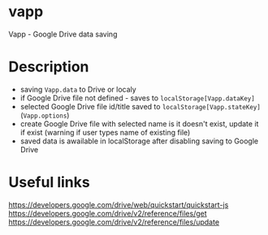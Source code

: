 # vapp
Vapp - Google Drive data saving

# Description
- saving `Vapp.data` to Drive or localy
- if Google Drive file not defined - saves to `localStorage[Vapp.dataKey]`
- selected Google Drive file id/title saved to `localStorage[Vapp.stateKey]` (`Vapp.options`)
- create Google Drive file with selected name is it doesn't exist, update it if exist (warning if user types name of existing file)
- saved data is awailable in localStorage after disabling saving to Google Drive

# Useful links
https://developers.google.com/drive/web/quickstart/quickstart-js
https://developers.google.com/drive/v2/reference/files/get
https://developers.google.com/drive/v2/reference/files/update

